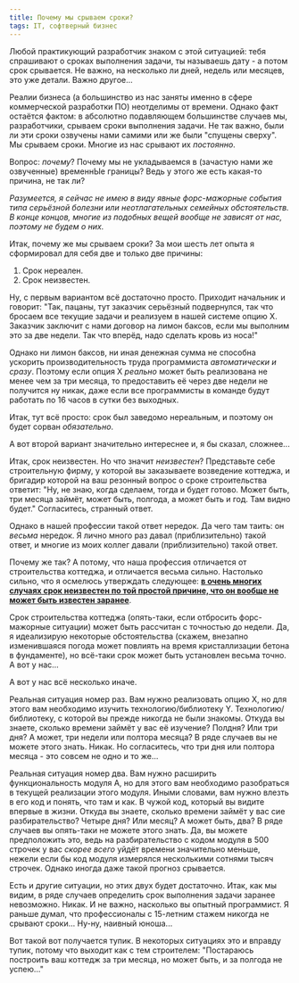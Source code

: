 ```yaml
---
title: Почему мы срываем сроки?
tags: IT, софтверный бизнес
---
```


Любой практикующий разработчик знаком с этой ситуацией: тебя спрашивают о сроках выполнения задачи, ты называешь дату - а потом срок срывается. Не важно, на несколько ли дней, недель или месяцев, это уже детали. Важно другое...

Реалии бизнеса (а большинство из нас заняты именно в сфере коммерческой разработки ПО) неотделимы от времени. Однако факт остаётся фактом: в абсолютно подавляющем большинстве случаев мы, разработчики, срываем сроки выполнения задачи. Не так важно, были ли эти сроки озвучены нами самими или же были "спущены сверху". Мы срываем сроки. Многие из нас срывают их *постоянно*.

Вопрос: *почему*? Почему мы не укладываемся в (зачастую нами же озвученные) временнЫе границы? Ведь у этого же есть какая-то причина, не так ли?

*Разумеется, я сейчас не имею в виду явные форс-мажорные события типа серьёзной болезни или неотлагательных семейных обстоятельств. В конце концов, многие из подобных вещей вообще не зависят от нас, поэтому не будем о них.*

Итак, почему же мы срываем сроки? За мои шесть лет опыта я сформировал для себя две и только две причины:
<ol>
  <li>Срок нереален.</li>
  <li>Срок неизвестен.</li>
</ol>

Ну, с первым вариантом всё достаточно просто. Приходит начальник и говорит: "Так, пацаны, тут заказчик серьёзный подвернулся, так что бросаем все текущие задачи и реализуем в нашей системе опцию X. Заказчик заключит с нами договор на лимон баксов, если мы выполним это за две недели. Так что вперёд, надо сделать кровь из носа!"

Однако ни лимон баксов, ни иная денежная сумма не способна ускорить производительность труда программиста *автоматически и сразу*. Поэтому если опция X *реально* может быть реализована не менее чем за три месяца, то предоставить её через две недели не получится ну никак, даже если все программисты в команде будут работать по 16 часов в сутки без выходных.

Итак, тут всё просто: срок был заведомо нереальным, и поэтому он будет сорван *обязательно*.

А вот второй вариант значительно интереснее и, я бы сказал, сложнее...

Итак, срок неизвестен. Но что значит *неизвестен*? Представьте себе строительную фирму, у которой вы заказываете возведение коттеджа, и бригадир которой на ваш резонный вопрос о сроке строительства ответит: "Ну, не знаю, когда сделаем, тогда и будет готово. Может быть, три месяца займёт, может быть, полгода, а может быть и год. Там видно будет." Согласитесь, странный ответ.

Однако в нашей профессии такой ответ нередок. Да чего там таить: он *весьма* нередок. Я лично много раз давал (приблизительно) такой ответ, и многие из моих коллег давали (приблизительно) такой ответ.

Почему же так? А потому, что наша профессия отличается от строительства коттеджа, и отличается весьма сильно. Настолько сильно, что я осмелюсь утверждать следующее: **<ins>в очень многих случаях срок неизвестен по той простой причине, что он вообще не может быть известен заранее</ins>**.

Срок строительства коттеджа (опять-таки, если отбросить форс-мажорные ситуации) может быть рассчитан с точностью до недели. Да, я идеализирую некоторые обстоятельства (скажем, внезапно изменившаяся погода может повлиять на время кристаллизации бетона в фундаменте), но всё-таки срок может быть установлен весьма точно. А вот у нас...

А вот у нас всё несколько иначе.

Реальная ситуация номер раз. Вам нужно реализовать опцию X, но для этого вам необходимо изучить технологию/библиотеку Y. Технологию/библиотеку, с которой вы прежде никогда не были знакомы. Откуда вы знаете, сколько времени займёт у вас её изучение? Полдня? Или три дня? А может, три недели или полтора месяца? В ряде случаев вы не можете этого знать. Никак. Но согласитесь, что три дня или полтора месяца - это совсем не одно и то же...

Реальная ситуация номер два. Вам нужно расширить функциональность модуля A, но для этого вам необходимо разобраться в текущей реализации этого модуля. Иными словами, вам нужно влезть в его код и понять, что там и как. В чужой код, который вы видите впервые в жизни. Откуда вы знаете, сколько времени займёт у вас сие разбирательство? Четыре дня? Или месяц? А может быть, два? В ряде случаев вы опять-таки не можете этого знать. Да, вы можете предположить это, ведь на разбирательство с кодом модуля в 500 строчек у вас *скорее всего* уйдёт времени значительно меньше, нежели если бы код модуля измерялся несколькими сотнями тысяч строчек. Однако иногда даже такой прогноз срывается.

Есть и другие ситуации, но этих двух будет достаточно. Итак, как мы видим, в ряде случаев определить срок выполнения задачи заранее невозможно. Никак. И не важно, насколько вы опытный программист. Я раньше думал, что профессионалы с 15-летним стажем никогда не срывают сроки... Ну-ну, наивный юноша...

Вот такой вот получается тупик. В некоторых ситуациях это и вправду тупик, потому что выходит как с тем строителем: "Постараюсь построить ваш коттедж за три месяца, но может быть, и за полгода не успею..."

